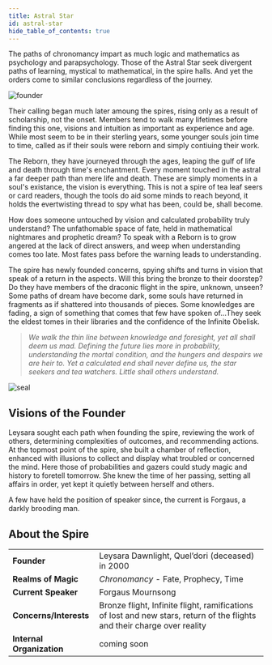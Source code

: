 ```yaml
---
title: Astral Star
id: astral-star
hide_table_of_contents: true
---
```


The paths of chronomancy impart as much logic and mathematics as psychology and parapsychology. Those of the Astral Star seek divergent paths of learning, mystical to mathematical, in the spire halls. And yet the orders come to similar conclusions regardless of the journey.

<div class="imgright">

![founder](/img/magesterium/art-astral-star.png)

</div>

Their calling began much later amoung the spires, rising only as a result of scholarship, not the onset. Members tend to walk many lifetimes before finding this one, visions and intuition as important as experience and age. While most seem to be in their sterling years, some younger souls join time to time, called as if their souls were reborn and simply contiuing their work. 

The Reborn, they have journeyed through the ages, leaping the gulf of life and death through time's enchantment. Every moment touched in the astral a far deeper path than mere life and death. These are simply moments in a soul's existance, the vision is everything. This is not a spire of tea leaf seers or card readers, though the tools do aid some minds to reach beyond, it holds the evertwisting thread to spy what has been, could be, shall become. 

How does someone untouched by vision and calculated probability truly understand? The unfathomable space of fate, held in mathematical nightmares and prophetic dream? To speak with a Reborn is to grow angered at the lack of direct answers, and weep when understanding comes too late. Most fates pass before the warning leads to understanding. 

The spire has newly founded concerns, spying shifts and turns in vision that speak of a return in the aspects. Will this bring the bronze to their doorstep? Do they have members of the draconic flight in the spire, unknown, unseen? Some paths of dream have become dark, some souls have returned in fragments as if shattered into thousands of pieces. Some knowledges are fading, a sign of something that comes that few have spoken of...They seek the eldest tomes in their libraries and the confidence of the Infinite Obelisk.

> *We walk the thin line between knowledge and foresight, yet all shall deem us mad. Defining the future lies more in probability, understanding the mortal condition, and the hungers and despairs we are heir to. Yet a calculated end shall never define us, the star seekers and tea watchers. Little shall others understand.*

![seal](/img/magesterium/seal-astral-star.png)

## Visions of the Founder

Leysara sought each path when founding the spire, reviewing the work of others, determining complexities of outcomes, and recommending actions. At the topmost point of the spire, she built a chamber of reflection, enhanced with illusions to collect and display what troubled or concerned the mind. Here those of probabilities and gazers could study magic and history to foretell tomorrow. She knew the time of her passing, setting all affairs in order, yet kept it quietly between herself and others.

A few have held the position of speaker since, the current is Forgaus, a darkly brooding man.

## About the Spire 

<div class="info-rows">

| | |
| -- | -- |
| **Founder** | Leysara Dawnlight, Quel’dori (deceased) in 2000 |
| **Realms of Magic** | *Chronomancy* - Fate, Prophecy, Time |
| **Current Speaker** | Forgaus Mournsong |
| **Concerns/Interests** | Bronze flight, Infinite flight, ramifications of lost and new stars, return of the flights and their charge over reality |
| **Internal Organization** | coming soon |

</div>